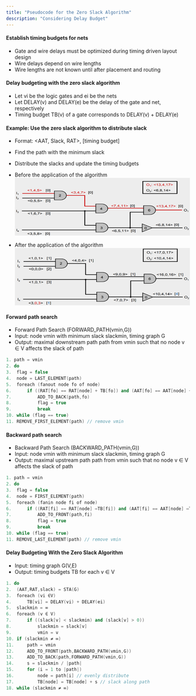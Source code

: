 ```yaml
---
title: "Pseudocode for the Zero Slack Algorithm"
description: "Considering Delay Budget"
---
```


#### Establish timing budgets for nets
- Gate and wire delays must be optimized during timing driven layout design 
- Wire delays depend on wire lengths
- Wire lengths are not known until after placement and routing

#### Delay budgeting with the zero slack algorithm 
- Let vi be the logic gates and ei be the nets 
- Let DELAY(v) and DELAY(e) be the delay of the gate and net, respectively 
- Timing budget TB(v) of a gate corresponds to DELAY(v) + DELAY(e)

#### Example: Use the zero slack algorithm to distribute slack
- Format: <AAT, Slack, RAT>, [timing budget]
- Find the path with the minimum slack
- Distribute the slacks and update the timing budgets

- Before the application of the algorithm
![before_slack](./images/before_slack.png)
- After the application of the algorithm
![after_slack](./images/after_slack.png)

#### Forward path search
- Forward Path Search (FORWARD_PATH(vmin,G))
- Input: node vmin with minimum slack slackmin, timing graph G
- Output: maximal downstream path path from vmin such that no node v ∈ V affects the slack of path
```c++
1. path = vmin
2. do
3.  flag = false
4.  node = LAST_ELEMENT(path)
5.  foreach (fanout node fo of node)
6.      if ((RAT[fo] == RAT[node] + TB[fo]) and (AAT[fo] == AAT[node] + TB[fo]))
7.          ADD_TO_BACK(path,fo)
8.          flag = true
9.          break
10. while (flag == true)
11. REMOVE_FIRST_ELEMENT(path) // remove vmin
```

#### Backward path search
- Backward Path Search (BACKWARD_PATH(vmin,G))
- Input: node vmin with minimum slack slackmin, timing graph G
- Output: maximal upstream path path from vmin such that no node v ∈ V affects the slack of path
```c++
1. path = vmin
2. do
3.  flag = false
4.  node = FIRST_ELEMENT(path)
5.  foreach (fanin node fi of node)
6.      if ((RAT[fi] == RAT[node] –TB[fi]) and (AAT[fi] == AAT[node] –TB[fi]))
7.          ADD_TO_FRONT(path,fi)
8.          flag = true
9.          break
10. while (flag == true)
11. REMOVE_LAST_ELEMENT(path) // remove vmin
```

#### Delay Budgeting With the Zero Slack Algorithm
- Input: timing graph G(V,E)
- Output: timing budgets TB for each v ∈ V
```c++
1. do
2.  (AAT,RAT,slack) = STA(G)
3.  foreach (vi ∈V)
4.      TB[vi] = DELAY(vi) + DELAY(ei)
5.  slackmin = ∞
6.  foreach (v ∈ V)
7.      if ((slack[v] < slackmin) and (slack[v] > 0))
8.          slackmin = slack[v]
9.          vmin = v
10. if (slackmin ≠ ∞)
11.     path = vmin
12.     ADD_TO_FRONT(path,BACKWARD_PATH(vmin,G))
13.     ADD_TO_BACK(path,FORWARD_PATH(vmin,G))
14.     s = slackmin / |path|
15.     for (i = 1 to |path|)
16.         node = path[i] // evenly distribute
17.         TB[node] = TB[node] + s // slack along path
18. while (slackmin ≠ ∞)
``` 